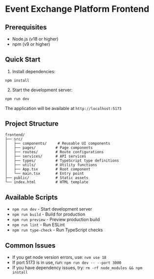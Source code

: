 # Event Exchange Platform Frontend

## Prerequisites
- Node.js (v18 or higher)
- npm (v9 or higher)

## Quick Start

1. Install dependencies:
```bash
npm install
```

2. Start the development server:
```bash
npm run dev
```

The application will be available at `http://localhost:5173`

## Project Structure
```
frontend/
├── src/
│   ├── components/     # Reusable UI components
│   ├── pages/         # Page components
│   ├── routes/        # Route configurations
│   ├── services/      # API services
│   ├── types/         # TypeScript type definitions
│   ├── utils/         # Utility functions
│   ├── App.tsx        # Root component
│   └── main.tsx       # Entry point
├── public/            # Static assets
└── index.html         # HTML template
```

## Available Scripts
- `npm run dev` - Start development server
- `npm run build` - Build for production
- `npm run preview` - Preview production build
- `npm run lint` - Run ESLint
- `npm run type-check` - Run TypeScript checks

## Common Issues
- If you get node version errors, use: `nvm use 18`
- If port 5173 is in use, run: `npm run dev -- --port 3000`
- If you have dependency issues, try: `rm -rf node_modules && npm install`
